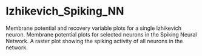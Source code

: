 # Izhikevich_Spiking_NN


Membrane potential and recovery variable plots for a single Izhikevich neuron.
Membrane potential plots for selected neurons in the Spiking Neural Network.
A raster plot showing the spiking activity of all neurons in the network.
